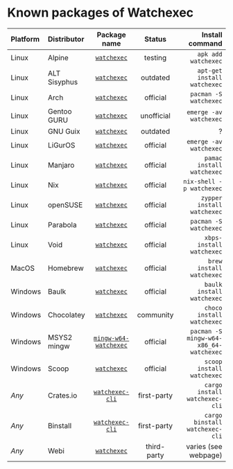 # Known packages of Watchexec

| Platform | Distributor | Package name | Status | Install command |
|:-|:-|:-:|:-:|-:|
| Linux | Alpine | [`watchexec`](https://pkgs.alpinelinux.org/packages?name=watchexec) | testing | `apk add watchexec` |
| Linux | ALT Sisyphus | [`watchexec`](https://packages.altlinux.org/en/sisyphus/srpms/watchexec/) | outdated | `apt-get install watchexec` |
| Linux | Arch | [`watchexec`](https://archlinux.org/packages/community/x86_64/watchexec/) | official | `pacman -S watchexec` |
| Linux | Gentoo GURU | [`watchexec`](https://gpo.zugaina.org/Overlays/guru/app-misc/watchexec) | unofficial | `emerge -av watchexec` |
| Linux | GNU Guix | [`watchexec`](https://guix.gnu.org/packages/watchexec-1.16.1/) | outdated | ? |
| Linux | LiGurOS | [`watchexec`](https://gitlab.com/liguros/liguros-repo/-/tree/stable/app-misc/watchexec) | official | `emerge -av watchexec` |
| Linux | Manjaro | [`watchexec`](https://software.manjaro.org/package/watchexec) | official | `pamac install watchexec` |
| Linux | Nix | [`watchexec`](https://search.nixos.org/packages?query=watchexec) | official | `nix-shell -p watchexec` |
| Linux | openSUSE | [`watchexec`](https://software.opensuse.org/package/watchexec) | official | `zypper install watchexec` |
| Linux | Parabola | [`watchexec`](https://www.parabola.nu/packages/?q=watchexec) | official | `pacman -S watchexec` |
| Linux | Void | [`watchexec`](https://github.com/void-linux/void-packages/tree/master/srcpkgs/watchexec) | official | `xbps-install watchexec` |
| MacOS | Homebrew | [`watchexec`](https://formulae.brew.sh/formula/watchexec) | official | `brew install watchexec` |
| Windows | Baulk | [`watchexec`](https://github.com/baulk/bucket/blob/master/bucket/watchexec.json) | official | `baulk install watchexec` |
| Windows | Chocolatey | [`watchexec`](https://community.chocolatey.org/packages/watchexec) | community | `choco install watchexec` |
| Windows | MSYS2 mingw | [`mingw-w64-watchexec`](https://github.com/msys2/MINGW-packages/blob/master/mingw-w64-watchexec) | official | `pacman -S mingw-w64-x86_64-watchexec` |
| Windows | Scoop | [`watchexec`](https://github.com/ScoopInstaller/Main/blob/master/bucket/watchexec.json) | official | `scoop install watchexec` |
| _Any_ | Crates.io | [`watchexec-cli`](https://crates.io/crates/watchexec-cli) | first-party | `cargo install watchexec-cli` |
| _Any_ | Binstall | [`watchexec-cli`](https://crates.io/crates/watchexec-cli) | first-party | `cargo binstall watchexec-cli` |
| _Any_ | Webi | [`watchexec`](https://webinstall.dev/watchexec/) | third-party | varies (see webpage) |
